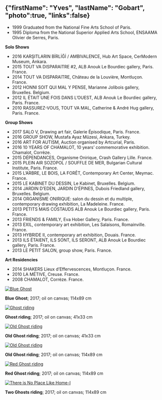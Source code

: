 {"firstName": "Yves",
"lastName": "Gobart",
"photo":true,
"links":false}
---
* 1999 Graduated from the National Fine Arts School of Paris.
* 1995 Diploma from the National Superior Applied Arts School, ENSAAMA Olivier de Serres, Paris.

__Solo Shows__
* 2016 KARŞITLARIN BİRLİĞİ / AMBIVALENCE, Hub Art Space, CerModern Museum, Ankara.
* 2015 TOUT VA DISPARAîTRE #2, ALB Anouk Le Bourdiec gallery, Paris. France.
* 2014 TOUT VA DISPARAîTRE, Château de la Louvière, Montluçon. France.
* 2012 HONNI SOIT QUI MAL Y PENSE, Marianne Jolibois gallery, Bruxelles. Belgium.
* 2012 IL ÉTAIT UNE FOIS DANS L’OUEST, ALB Anouk Le Bourdiec gallery, Paris. France.
* 2010  RASSUREZ-VOUS, TOUT VA MAL, Catherine & André Hug gallery, Paris. France.

__Group Shows__
* 2017 SALO V, Drawing art fair, Galerie Épisodique, Paris. France.
* 2016 GROUP SHOW, Mustafa Ayaz Müzesi, Ankara, Turkey.
* 2016 ART FOR AUTISM, Auction organised by Artcurial, Paris.
* 2016 10 YEARS OF CHAMALOT, 10 years’ commemorative exhibition. Chamalot, Corrèze.
* 2015 DÉPENDANCES, Organisme Onirique, Crash Gallery Lille. France.
* 2015 PLEIN AIR SOZOPOL / SOUFFLE DE MER, Bulgarian Cultural Institute, Paris. France.
* 2015 L’ARBRE, LE BOIS, LA FORÊT, Contemporary Art Center, Meymac. France.
* 2015 LE KABINET DU DESSIN, Le Kabinet, Bruxelles. Belgium.
* 2014 JARDIN D’EDEN, JARDIN D’ÉPINES, Dubois Friedland gallery, Bruxelles. Belgium.
* 2014 ORGANISME ONIRIQUE: salon du dessin et du multiple, contemporary drawing exhibition, La Madeleine. France.
* 2013 PETITS MAIS COSTAUDS ALB Anouk Le Bourdiec gallery, Paris. France.
* 2013 FRIENDS & FAMILY, Eva Hober Gallery, Paris. France.
* 2013 EXIL, contemporary art exhibition, Les Salaisons, Romainville. France.
* 2013 HYBRIDE II, contemporary art exhibition, Douais. France.
* 2013 ILS ÉTAIENT, ILS SONT, ILS SERONT, ALB Anouk Le Bourdiec gallery, Paris. France.
* 2013 LE PETIT SALON, group show, Paris. France.

__Art Residencies__
* 2014 SHAKERS Lieux d’Effervescences, Montluçon. France.
* 2010 LA MÉTIVE, Creuse. France.
* 2008 CHAMALOT, Corrèze. France.

[![Blue Ghost](img/image_1.jpg)](img/image_1.jpg)

__Blue Ghost__; 2017; oil on canvas; 114x89 cm

[![Ghost riding](img/image_2.jpg)](img/image_2.jpg)

__Ghost riding__; 2017; oil on canvas; 41x33 cm

[![Old Ghost riding](img/image_3.jpg)](img/image_3.jpg)

__Old Ghost riding__; 2017; oil on canvas; 41x33 cm

[![Old Ghost riding](img/image_4.jpg)](img/image_4.jpg)

__Old Ghost riding__; 2017; oil on canvas; 114x89 cm

[![Red Ghost riding](img/image_5.jpg)](img/image_5.jpg)

__Red Ghost riding__; 2017; oil on canvas; 114x89 cm

[![There is No Place Like Home-I](img/image_6.jpg)](img/image_6.jpg)

__Two Ghosts riding__; 2017; oil on canvas; 114x89 cm
